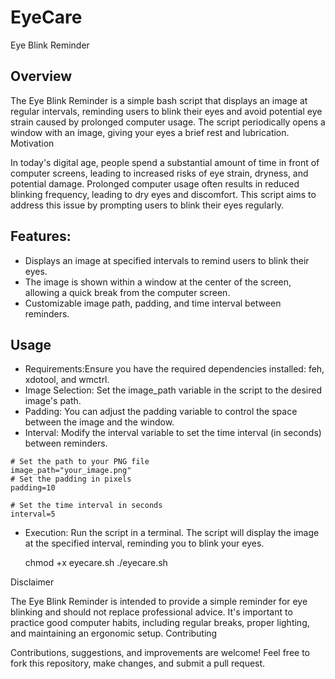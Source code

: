 # EyeCare

Eye Blink Reminder

## Overview

The Eye Blink Reminder is a simple bash script that displays an image at regular intervals, reminding users to blink their eyes and avoid potential eye strain caused by prolonged computer usage. The script periodically opens a window with an image, giving your eyes a brief rest and lubrication.
Motivation

In today's digital age, people spend a substantial amount of time in front of computer screens, leading to increased risks of eye strain, dryness, and potential damage. Prolonged computer usage often results in reduced blinking frequency, leading to dry eyes and discomfort. This script aims to address this issue by prompting users to blink their eyes regularly.

## Features:
 
* Displays an image at specified intervals to remind users to blink their eyes.
* The image is shown within a window at the center of the screen, allowing a quick break from the computer screen.
* Customizable image path, padding, and time interval between reminders.


## Usage

* Requirements:Ensure you have the required dependencies installed: feh, xdotool, and wmctrl.
 *   Image Selection: Set the image_path variable in the script to the desired image's path.
  *  Padding: You can adjust the padding variable to control the space between the image and the window.
 *   Interval: Modify the interval variable to set the time interval (in seconds) between reminders.  
    

    # Set the path to your PNG file
    image_path="your_image.png"
    # Set the padding in pixels
    padding=10
    
    # Set the time interval in seconds
    interval=5


* Execution: Run the script in a terminal. The script will display the image at the specified interval, reminding you to blink your eyes.


    chmod +x eyecare.sh
    ./eyecare.sh


Disclaimer

The Eye Blink Reminder is intended to provide a simple reminder for eye blinking and should not replace professional advice. It's important to practice good computer habits, including regular breaks, proper lighting, and maintaining an ergonomic setup.
Contributing

Contributions, suggestions, and improvements are welcome! Feel free to fork this repository, make changes, and submit a pull request.
